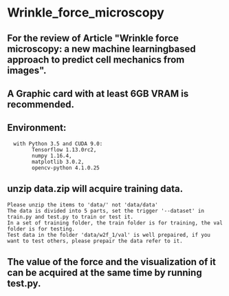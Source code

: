 # Wrinkle_force_microscopy
## For the review of Article "Wrinkle force microscopy: a new machine learningbased approach to predict cell mechanics from images".
## A Graphic card with at least 6GB VRAM is recommended.
## Environment:
      with Python 3.5 and CUDA 9.0:
            Tensorflow 1.13.0rc2,
            numpy 1.16.4,
            matplotlib 3.0.2,
            opencv-python 4.1.0.25
## unzip data.zip will acquire training data.
    Please unzip the items to 'data/' not 'data/data'
    The data is divided into 5 parts, set the trigger '--dataset' in train.py and test.py to train or test it.
    In a set of training folder, the train folder is for training, the val folder is for testing. 
    Test data in the folder 'data/w2f_1/val' is well prepaired, if you want to test others, please prepair the data refer to it. 
## The value of the force and the visualization of it can be acquired at the same time by running test.py.
